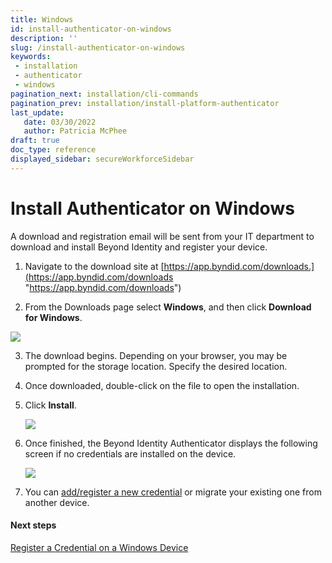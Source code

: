 ```yaml
---
title: Windows
id: install-authenticator-on-windows
description: ''
slug: /install-authenticator-on-windows
keywords: 
 - installation
 - authenticator
 - windows
pagination_next: installation/cli-commands
pagination_prev: installation/install-platform-authenticator
last_update: 
   date: 03/30/2022
   author: Patricia McPhee
draft: true
doc_type: reference
displayed_sidebar: secureWorkforceSidebar
---
```


# Install Authenticator on Windows

A download and registration email will be sent from your IT department to download and install Beyond Identity and register your device.

1. Navigate to the download site at [https://app.byndid.com/downloads.](https://app.byndid.com/downloads "https://app.byndid.com/downloads")

2. From the Downloads page select **Windows**, and then click **Download for Windows**.  

  ![](/images/install/download_windows.PNG)

3. The download begins. Depending on your browser, you may be prompted for the storage location. Specify the desired location.

4. Once downloaded, double-click on the file to open the installation.

5. Click **Install**.  

   ![](/images/install/install_windows.png)

6. Once finished, the Beyond Identity Authenticator displays the following screen if no credentials are installed on the device.  

   ![](/images/Credential/no_credentials_on_device_add_credential.png)

7. You can [add/register a new credential](/docs/secure-work/credentials/registering-a-credential-on-a-windows-device) or migrate your existing one from another device.

#### Next steps

[Register a Credential on a Windows Device](/docs/secure-work/credentials/registering-a-credential-on-a-windows-device)